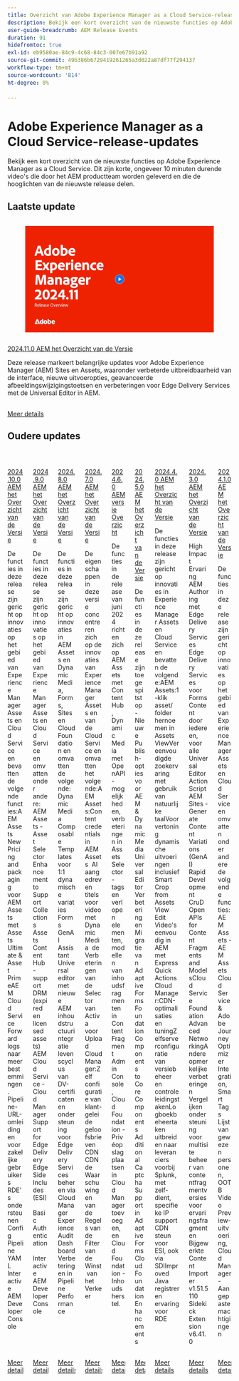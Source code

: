 ```yaml
---
title: Overzicht van Adobe Experience Manager as a Cloud Service-release
description: Bekijk een kort overzicht van de nieuwste functies op Adobe Experience Manager as a Cloud Service
user-guide-breadcrumb: AEM Release Events
duration: 91
hidefromtoc: true
exl-id: eb9580ae-84c9-4c68-84c3-007e67b91a92
source-git-commit: 49b386b6729419261265a3d022a87df77f294137
workflow-type: tm+mt
source-wordcount: '814'
ht-degree: 0%

---
```


# Adobe Experience Manager as a Cloud Service-release-updates

Bekijk een kort overzicht van de nieuwste functies op Adobe Experience Manager as a Cloud Service. Dit zijn korte, ongeveer 10 minuten durende video&#39;s die door het AEM productteam worden geleverd en die de hooglichten van de nieuwste release delen.

## Laatste update

<!-- CARDS

{cta = More details}

* 2024/2024-11-0.md

-->
<!-- START CARDS HTML - DO NOT MODIFY BY HAND -->
<div class="columns">
    <div class="column is-half-tablet is-half-desktop is-one-third-widescreen" aria-label="2024.11.0 AEM Release Overview">
        <div class="card" style="height: 100%; display: flex; flex-direction: column; height: 100%;">
            <div class="card-image">
                <figure class="image x-is-16by9">
                    <a href="https://video.tv.adobe.com/v/3440920/?learn=on&enablevpops" title="2024.11.0 AEM Overzicht van de release" target="_blank" rel="referrer">
                        <img class="is-bordered-r-small" src="2024/assets/2024-11-play-button.png" alt="2024.11.0 AEM Overzicht van de release"
                             style="width: 100%; aspect-ratio: 16 / 9; object-fit: cover; overflow: hidden; display: block; margin: auto;">
                    </a>
                </figure>
            </div>
            <div class="card-content is-padded-small" style="display: flex; flex-direction: column; flex-grow: 1; justify-content: space-between;">
                <div class="top-card-content">
                    <p class="headline is-size-6 has-text-weight-bold">
                        <a href="2024/2024-11-0.md" target="_blank" rel="referrer" title="2024.11.0 AEM Overzicht van de release"> 2024.11.0 AEM het Overzicht van de Versie </a>
                    </p>
                    <p class="is-size-6">Deze release markeert belangrijke updates voor Adobe Experience Manager (AEM) Sites en Assets, waaronder verbeterde uitbreidbaarheid van de interface, nieuwe uitvoeropties, geavanceerde afbeeldingswijzigingstoetsen en verbeteringen voor Edge Delivery Services met de Universal Editor in AEM.</p>
                </div>
                <a href="2024/2024-11-0.md" target="_blank" rel="referrer" class="spectrum-Button spectrum-Button--outline spectrum-Button--primary spectrum-Button--sizeM" style="align-self: flex-start; margin-top: 1rem;">
                    <span class="spectrum-Button-label has-no-wrap has-text-weight-bold"> Meer details </span>
                </a>
            </div>
        </div>
    </div>
</div>
<!-- END CARDS HTML - DO NOT MODIFY BY HAND -->

## Oudere updates

<!-- CARDS
{cta = More details}

  * 2024/2024-10-0.md
  * 2024/2024-9-0.md
  * 2024/2024-8-0.md
  * 2024/2024-7-0.md
  * 2024/2024-6-0.md
  * 2024/2024-5-0.md
  * 2024/2024-4-0.md
  * 2024/2024-3-0.md
  * 2024/2024-1-0.md
  
-->
<!-- START CARDS HTML - DO NOT MODIFY BY HAND -->
<div class="columns">
    <div class="column is-half-tablet is-half-desktop is-one-third-widescreen" aria-label="2024.10.0 AEM Release Overview">
        <div class="card" style="height: 100%; display: flex; flex-direction: column; height: 100%;">
            <div class="card-image">
                <figure class="image x-is-16by9">
                    <a href="2024/2024-10-0.md" title="2024.10.0 - Overzicht AEM" target="_blank" rel="referrer">
                        <img class="is-bordered-r-small" src="https://video.tv.adobe.com/v/3440501/?format=jpeg&nocache=1733938196055" alt="2024.10.0 - Overzicht AEM"
                             style="width: 100%; aspect-ratio: 16 / 9; object-fit: cover; overflow: hidden; display: block; margin: auto;">
                    </a>
                </figure>
            </div>
            <div class="card-content is-padded-small" style="display: flex; flex-direction: column; flex-grow: 1; justify-content: space-between;">
                <div class="top-card-content">
                    <p class="headline is-size-6 has-text-weight-bold">
                        <a href="2024/2024-10-0.md" target="_blank" rel="referrer" title="2024.10.0 - Overzicht AEM"> 2024.10.0 AEM het Overzicht van de Versie </a>
                    </p>
                    <p class="is-size-6">De functies in deze release zijn gericht op innovaties op het gebied van Experience Manager Assets en Cloud Service en bevatten de volgende functies:AEM Assets New Pricing and packaging voor AEM Assets met Assets Ultimate &amp; Asset PrimeAEM Cloud Service Forward logs naar meer bestemmingen. Pipeline-URL-omleidingen voor zakelijke gebruikers ​ RDE's ondersteunen Config Pipeline YAML ​ Interactive AEM Developer Console</p>
                </div>
                <a href="2024/2024-10-0.md" target="_blank" rel="referrer" class="spectrum-Button spectrum-Button--outline spectrum-Button--primary spectrum-Button--sizeM" style="align-self: flex-start; margin-top: 1rem;">
                    <span class="spectrum-Button-label has-no-wrap has-text-weight-bold"> Meer details </span>
                </a>
            </div>
        </div>
    </div>
    <div class="column is-half-tablet is-half-desktop is-one-third-widescreen" aria-label="2024.9.0 AEM Release Overview">
        <div class="card" style="height: 100%; display: flex; flex-direction: column; height: 100%;">
            <div class="card-image">
                <figure class="image x-is-16by9">
                    <a href="2024/2024-9-0.md" title="2024.9.0 - Overzicht AEM" target="_blank" rel="referrer">
                        <img class="is-bordered-r-small" src="https://video.tv.adobe.com/v/3434847/?format=jpeg&nocache=1733938196071" alt="2024.9.0 - Overzicht AEM"
                             style="width: 100%; aspect-ratio: 16 / 9; object-fit: cover; overflow: hidden; display: block; margin: auto;">
                    </a>
                </figure>
            </div>
            <div class="card-content is-padded-small" style="display: flex; flex-direction: column; flex-grow: 1; justify-content: space-between;">
                <div class="top-card-content">
                    <p class="headline is-size-6 has-text-weight-bold">
                        <a href="2024/2024-9-0.md" target="_blank" rel="referrer" title="2024.9.0 - Overzicht AEM"> 2024.9.0 AEM het Overzicht van de Versie </a>
                    </p>
                    <p class="is-size-6">De functies in deze release zijn gericht op innovaties op het gebied van Experience Manager Assets en Cloud Service en omvatten onder andere: AEM Assets - Asset Selector Enhancement to Support Collections ​ Assets Content Hub - support DRM (expired en licensed assets) ​ AEM Cloud Service - Cloud Manager Support for Edge Delivery ​ Edge Side Includes (ESI) ​ Basic Authentication ​ Interactive AEM Developer Console</p>
                </div>
                <a href="2024/2024-9-0.md" target="_blank" rel="referrer" class="spectrum-Button spectrum-Button--outline spectrum-Button--primary spectrum-Button--sizeM" style="align-self: flex-start; margin-top: 1rem;">
                    <span class="spectrum-Button-label has-no-wrap has-text-weight-bold"> Meer details </span>
                </a>
            </div>
        </div>
    </div>
    <div class="column is-half-tablet is-half-desktop is-one-third-widescreen" aria-label="2024.8.0 AEM Release Overview">
        <div class="card" style="height: 100%; display: flex; flex-direction: column; height: 100%;">
            <div class="card-image">
                <figure class="image x-is-16by9">
                    <a href="2024/2024-8-0.md" title="2024.8.0 AEM Overzicht van de release" target="_blank" rel="referrer">
                        <img class="is-bordered-r-small" src="https://video.tv.adobe.com/v/3433381/?format=jpeg&nocache=1733938196075" alt="2024.8.0 AEM Overzicht van de release"
                             style="width: 100%; aspect-ratio: 16 / 9; object-fit: cover; overflow: hidden; display: block; margin: auto;">
                    </a>
                </figure>
            </div>
            <div class="card-content is-padded-small" style="display: flex; flex-direction: column; flex-grow: 1; justify-content: space-between;">
                <div class="top-card-content">
                    <p class="headline is-size-6 has-text-weight-bold">
                        <a href="2024/2024-8-0.md" target="_blank" rel="referrer" title="2024.8.0 AEM Overzicht van de release"> 2024.8.0 AEM het Overzicht van de Versie </a>
                    </p>
                    <p class="is-size-6">De functies in deze release zijn gericht op innovaties in AEM Assets en Dynamic Media, Forms, Sites en Cloud Foundation en omvatten de volgende: Dynamic Media Composable Templates voor 1:1 dynamische variaties Forms GenAI Assistant Universal editor met nieuwe AEM inhoudstructuurintegratie ​ levenscyclus van DV-certificaten en ondersteuning voor Edge Delivery Services beheren via Cloud Manager Experience Audit Dashboard Verbeteringen in Pipeline Performance</p>
                </div>
                <a href="2024/2024-8-0.md" target="_blank" rel="referrer" class="spectrum-Button spectrum-Button--outline spectrum-Button--primary spectrum-Button--sizeM" style="align-self: flex-start; margin-top: 1rem;">
                    <span class="spectrum-Button-label has-no-wrap has-text-weight-bold"> Meer details </span>
                </a>
            </div>
        </div>
    </div>
    <div class="column is-half-tablet is-half-desktop is-one-third-widescreen" aria-label="2024.7.0 AEM Release Overview">
        <div class="card" style="height: 100%; display: flex; flex-direction: column; height: 100%;">
            <div class="card-image">
                <figure class="image x-is-16by9">
                    <a href="2024/2024-7-0.md" title="2024.7.0 AEM Overzicht van de release" target="_blank" rel="referrer">
                        <img class="is-bordered-r-small" src="https://video.tv.adobe.com/v/3431707/?format=jpeg&nocache=1733938196066" alt="2024.7.0 AEM Overzicht van de release"
                             style="width: 100%; aspect-ratio: 16 / 9; object-fit: cover; overflow: hidden; display: block; margin: auto;">
                    </a>
                </figure>
            </div>
            <div class="card-content is-padded-small" style="display: flex; flex-direction: column; flex-grow: 1; justify-content: space-between;">
                <div class="top-card-content">
                    <p class="headline is-size-6 has-text-weight-bold">
                        <a href="2024/2024-7-0.md" target="_blank" rel="referrer" title="2024.7.0 AEM Overzicht van de release"> 2024.7.0 AEM het Overzicht van de Versie </a>
                    </p>
                    <p class="is-size-6">De eigenschappen in deze versie concentreren zich op de innovaties van Experience Manager Assets en van de Cloud Service en omvatten het volgende:AEM Assets:Content credentials in AEM Assets ​ AI aangedreven titels voor video met Dynamic Media ​ de Verbeteringen van de Selector van Activa voor Upload ​ Cloud Manager:Zelf configuratie van klant-geleide geloofsbrieven CDN ​ CDN de Waarschuwingen van de Regels van de Filter van de Winst ​ van het Verkeer ​</p>
                </div>
                <a href="2024/2024-7-0.md" target="_blank" rel="referrer" class="spectrum-Button spectrum-Button--outline spectrum-Button--primary spectrum-Button--sizeM" style="align-self: flex-start; margin-top: 1rem;">
                    <span class="spectrum-Button-label has-no-wrap has-text-weight-bold"> Meer details </span>
                </a>
            </div>
        </div>
    </div>
    <div class="column is-half-tablet is-half-desktop is-one-third-widescreen" aria-label="2024.6.0 AEM release Overview">
        <div class="card" style="height: 100%; display: flex; flex-direction: column; height: 100%;">
            <div class="card-image">
                <figure class="image x-is-16by9">
                    <a href="2024/2024-6-0.md" title="2024.6.0 AEM release Overzicht" target="_blank" rel="referrer">
                        <img class="is-bordered-r-small" src="https://video.tv.adobe.com/v/3430779/?format=jpeg&nocache=1733938196083" alt="2024.6.0 AEM release Overzicht"
                             style="width: 100%; aspect-ratio: 16 / 9; object-fit: cover; overflow: hidden; display: block; margin: auto;">
                    </a>
                </figure>
            </div>
            <div class="card-content is-padded-small" style="display: flex; flex-direction: column; flex-grow: 1; justify-content: space-between;">
                <div class="top-card-content">
                    <p class="headline is-size-6 has-text-weight-bold">
                        <a href="2024/2024-6-0.md" target="_blank" rel="referrer" title="2024.6.0 AEM release Overzicht"> 2024.6.0 AEM versie Overzicht </a>
                    </p>
                    <p class="is-size-6">De functies in de release van juni 2024 richten zich op AEM Assets met Content Hub, Dynamic Media met OpenAPI-mogelijkheden, verbeteringen in Assets Selector - tags en verlopen elementen, modellen van inhoudsfragmenten in Content Fragment Admin Console, Cloud Foundation - Privéopslagplaatsen in Cloud Manager toevoegen, en Cloud Foundation - Inhoudsherstel.</p>
                </div>
                <a href="2024/2024-6-0.md" target="_blank" rel="referrer" class="spectrum-Button spectrum-Button--outline spectrum-Button--primary spectrum-Button--sizeM" style="align-self: flex-start; margin-top: 1rem;">
                    <span class="spectrum-Button-label has-no-wrap has-text-weight-bold"> Meer details </span>
                </a>
            </div>
        </div>
    </div>
    <div class="column is-half-tablet is-half-desktop is-one-third-widescreen" aria-label="2024.5.0 AEM Release Overview">
        <div class="card" style="height: 100%; display: flex; flex-direction: column; height: 100%;">
            <div class="card-image">
                <figure class="image x-is-16by9">
                    <a href="2024/2024-5-0.md" title="2024.5.0 AEM Overzicht van de release" target="_blank" rel="referrer">
                        <img class="is-bordered-r-small" src="https://video.tv.adobe.com/v/3429503/?format=jpeg&nocache=1733938196089" alt="2024.5.0 AEM Overzicht van de release"
                             style="width: 100%; aspect-ratio: 16 / 9; object-fit: cover; overflow: hidden; display: block; margin: auto;">
                    </a>
                </figure>
            </div>
            <div class="card-content is-padded-small" style="display: flex; flex-direction: column; flex-grow: 1; justify-content: space-between;">
                <div class="top-card-content">
                    <p class="headline is-size-6 has-text-weight-bold">
                        <a href="2024/2024-5-0.md" target="_blank" rel="referrer" title="2024.5.0 AEM Overzicht van de release"> 2024.5.0 AEM het Overzicht van de Versie </a>
                    </p>
                    <p class="is-size-6">De functies in deze release zijn toegespitst op - Nieuwe Publish-opties voor AEM &amp; Dynamic Media Universal Editor Verbeteringen Migratie van Adaptive Forms Foundation Components to Core Components Additional Captcha Support in Adaptive Forms Cloud Foundation Enhancements</p>
                </div>
                <a href="2024/2024-5-0.md" target="_blank" rel="referrer" class="spectrum-Button spectrum-Button--outline spectrum-Button--primary spectrum-Button--sizeM" style="align-self: flex-start; margin-top: 1rem;">
                    <span class="spectrum-Button-label has-no-wrap has-text-weight-bold"> Meer details </span>
                </a>
            </div>
        </div>
    </div>
    <div class="column is-half-tablet is-half-desktop is-one-third-widescreen" aria-label="2024.4.0 AEM Release Overview">
        <div class="card" style="height: 100%; display: flex; flex-direction: column; height: 100%;">
            <div class="card-image">
                <figure class="image x-is-16by9">
                    <a href="2024/2024-4-0.md" title="2024.4.0 AEM Overzicht van de release" target="_blank" rel="referrer">
                        <img class="is-bordered-r-small" src="https://video.tv.adobe.com/v/3429111/?format=jpeg&nocache=1733938196102" alt="2024.4.0 AEM Overzicht van de release"
                             style="width: 100%; aspect-ratio: 16 / 9; object-fit: cover; overflow: hidden; display: block; margin: auto;">
                    </a>
                </figure>
            </div>
            <div class="card-content is-padded-small" style="display: flex; flex-direction: column; flex-grow: 1; justify-content: space-between;">
                <div class="top-card-content">
                    <p class="headline is-size-6 has-text-weight-bold">
                        <a href="2024/2024-4-0.md" target="_blank" rel="referrer" title="2024.4.0 AEM Overzicht van de release"> 2024.4.0 AEM het Overzicht van de Versie </a>
                    </p>
                    <p class="is-size-6">De functies in deze release zijn gericht op innovaties in Experience Manager Assets en Cloud Service en bevatten de volgende:AEM Assets:1-klik asset/ folder hernoemen in Assets ViewVereenvoudigde zoekervaring met gebruik van natuurlijke taalVoorvertoning dynamische uitvoeringen inclusief Smart Crop from Assets View Edit Video's eenvoudig in AEM met Express Quick ActionsCloud Manager:CDN-optimalisaties en tuningZelfserverconfiguratie van versiebeheer en controleleidingstakenLogboekbeheertaken uitbreiden naar leveranciers voorbij Splunk, met zelf-dient, specifieke IP supportCDN steun voor ESI, ook via SDIImproved Java registreren ervaring voor RDE</p>
                </div>
                <a href="2024/2024-4-0.md" target="_blank" rel="referrer" class="spectrum-Button spectrum-Button--outline spectrum-Button--primary spectrum-Button--sizeM" style="align-self: flex-start; margin-top: 1rem;">
                    <span class="spectrum-Button-label has-no-wrap has-text-weight-bold"> Meer details </span>
                </a>
            </div>
        </div>
    </div>
    <div class="column is-half-tablet is-half-desktop is-one-third-widescreen" aria-label="2024.3.0 AEM Release Overview">
        <div class="card" style="height: 100%; display: flex; flex-direction: column; height: 100%;">
            <div class="card-image">
                <figure class="image x-is-16by9">
                    <a href="2024/2024-3-0.md" title="2024.3.0 AEM Overzicht van de release" target="_blank" rel="referrer">
                        <img class="is-bordered-r-small" src="https://video.tv.adobe.com/v/3428344/?format=jpeg&nocache=1733938196095" alt="2024.3.0 AEM Overzicht van de release"
                             style="width: 100%; aspect-ratio: 16 / 9; object-fit: cover; overflow: hidden; display: block; margin: auto;">
                    </a>
                </figure>
            </div>
            <div class="card-content is-padded-small" style="display: flex; flex-direction: column; flex-grow: 1; justify-content: space-between;">
                <div class="top-card-content">
                    <p class="headline is-size-6 has-text-weight-bold">
                        <a href="2024/2024-3-0.md" target="_blank" rel="referrer" title="2024.3.0 AEM Overzicht van de release"> 2024.3.0 AEM het Overzicht van de Versie </a>
                    </p>
                    <p class="is-size-6">High Impact Ervaring AEM Authoring met Edge Delivery Services Edge Delivery Services voor FormsContent door iedereen, voor alle Universal Editor ActionScript AEM Sites - Generate Content Variations (GenAI) Rapid Development CruD OpenAPIs for Content Fragments and ModelsCloud Service Foundation Advanced NetworkingAndere opmerkelijke verbeteringen Vergelijken ondersteuning voor multisite beheer van contentfragmentversies voor ervaringsfragmenten Bijgewerkte Content Importer v1.51.5110 Sidekick Extension v6.41.0</p>
                </div>
                <a href="2024/2024-3-0.md" target="_blank" rel="referrer" class="spectrum-Button spectrum-Button--outline spectrum-Button--primary spectrum-Button--sizeM" style="align-self: flex-start; margin-top: 1rem;">
                    <span class="spectrum-Button-label has-no-wrap has-text-weight-bold"> Meer details </span>
                </a>
            </div>
        </div>
    </div>
    <div class="column is-half-tablet is-half-desktop is-one-third-widescreen" aria-label="2024.1.0 AEM Release Overview">
        <div class="card" style="height: 100%; display: flex; flex-direction: column; height: 100%;">
            <div class="card-image">
                <figure class="image x-is-16by9">
                    <a href="2024/2024-1-0.md" title="2024.1.0 AEM Overzicht van de release" target="_blank" rel="referrer">
                        <img class="is-bordered-r-small" src="https://video.tv.adobe.com/v/3427041/?format=jpeg&nocache=1733938196099" alt="2024.1.0 AEM Overzicht van de release"
                             style="width: 100%; aspect-ratio: 16 / 9; object-fit: cover; overflow: hidden; display: block; margin: auto;">
                    </a>
                </figure>
            </div>
            <div class="card-content is-padded-small" style="display: flex; flex-direction: column; flex-grow: 1; justify-content: space-between;">
                <div class="top-card-content">
                    <p class="headline is-size-6 has-text-weight-bold">
                        <a href="2024/2024-1-0.md" target="_blank" rel="referrer" title="2024.1.0 AEM Overzicht van de release"> 2024.1.0 AEM het Overzicht van de Versie </a>
                    </p>
                    <p class="is-size-6">De functies in deze release zijn gericht op innovaties op het gebied van Experience Manager Assets en Cloud Service en omvatten onder andere de volgende functies: AEM Assets - AEM Assets Cloud Service &amp; Adobe Journey Optimizer Integration, Smart Tags Lijst van gewezen personen, OOTB Video Preview-uitvoering, Cloud Manager - Aangepaste machtigingen</p>
                </div>
                <a href="2024/2024-1-0.md" target="_blank" rel="referrer" class="spectrum-Button spectrum-Button--outline spectrum-Button--primary spectrum-Button--sizeM" style="align-self: flex-start; margin-top: 1rem;">
                    <span class="spectrum-Button-label has-no-wrap has-text-weight-bold"> Meer details </span>
                </a>
            </div>
        </div>
    </div>
</div>
<!-- END CARDS HTML - DO NOT MODIFY BY HAND -->

